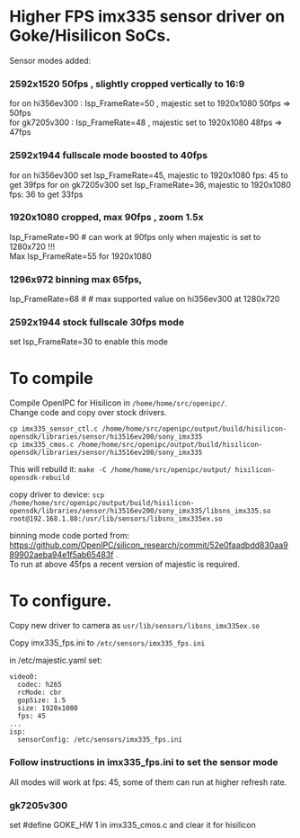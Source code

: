 # Higher FPS imx335 sensor driver on Goke/Hisilicon SoCs.
Sensor modes added:
### 2592x1520 50fps , slightly cropped vertically to 16:9
for on hi356ev300  : Isp_FrameRate=50 , majestic  set to 1920x1080 50fps =>  50fps  
for gk7205v300 : Isp_FrameRate=48 , majestic  set to 1920x1080 48fps =>  47fps 

### 2592x1944 fullscale mode boosted to 40fps
for on hi356ev300 set Isp_FrameRate=45, majestic to 1920x1080 fps: 45 to get 39fps
for on gk7205v300 set Isp_FrameRate=36, majestic to 1920x1080 fps: 36 to get 33fps

### 1920x1080 cropped, max 90fps , zoom 1.5x
Isp_FrameRate=90 # can work at 90fps only when majestic is set to 1280x720 !!!  
Max Isp_FrameRate=55 for 1920x1080 

### 1296x972 binning max 65fps, 
Isp_FrameRate=68 #  # max supported value on hi356ev300 at 1280x720

### 2592x1944 stock fullscale 30fps mode 
set Isp_FrameRate=30 to enable this mode

# To compile
Compile OpenIPC for Hisilicon in ```/home/home/src/openipc/```.  
Change code and copy over stock drivers.

```
cp imx335_sensor_ctl.c /home/home/src/openipc/output/build/hisilicon-opensdk/libraries/sensor/hi3516ev200/sony_imx335
cp imx335_cmos.c /home/home/src/openipc/output/build/hisilicon-opensdk/libraries/sensor/hi3516ev200/sony_imx335
```
This will rebuild it: 
```make -C /home/home/src/openipc/output/ hisilicon-opensdk-rebuild```

copy driver to device: 
```scp /home/home/src/openipc/output/build/hisilicon-opensdk/libraries/sensor/hi3516ev200/sony_imx335/libsns_imx335.so root@192.168.1.88:/usr/lib/sensors/libsns_imx335ex.so```

binning mode code ported from: https://github.com/OpenIPC/silicon_research/commit/52e0faadbdd830aa989902aeba94e1f5ab65483f .   
To run at above 45fps a recent version of majestic is required.

# To configure. 
Copy new driver to camera as ```usr/lib/sensors/libsns_imx335ex.so```

Copy imx335_fps.ini to ```/etc/sensors/imx335_fps.ini```

in /etc/majestic.yaml set:
```
video0:
  codec: h265
  rcMode: cbr
  gopSize: 1.5
  size: 1920x1080
  fps: 45
...
isp:
  sensorConfig: /etc/sensors/imx335_fps.ini
```

### Follow instructions in imx335_fps.ini to set the sensor mode
All modes will work at fps: 45, some of them can run at higher refresh rate.

### gk7205v300
set #define GOKE_HW 1 in imx335_cmos.c and clear it for hisilicon